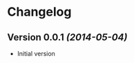 Changelog
=========


Version 0.0.1 *(2014-05-04)*
----------------------------

* Initial version

